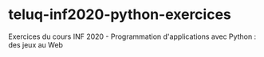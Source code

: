 # teluq-inf2020-python-exercices
Exercices du cours INF 2020 - Programmation d'applications avec Python : des jeux au Web
